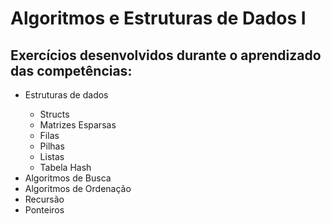 # Algoritmos e Estruturas de Dados I

<h2>Exercícios desenvolvidos durante o aprendizado das competências: </h2>

<ul>
    <li>Estruturas de dados</li>
    <ul><li>Structs</li>
        <li>Matrizes Esparsas</li>
        <li>Filas</li>
        <li>Pilhas</li>
        <li>Listas</li>
        <li>Tabela Hash</li>    
    </ul>
    <li>Algoritmos de Busca</li>
    <li>Algoritmos de Ordenação</li>
    <li>Recursão</li>
    <li>Ponteiros</li>
</ul>